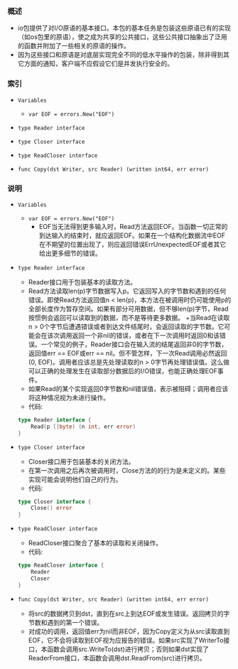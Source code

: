 ### 概述
+ io包提供了对I/O原语的基本接口。本包的基本任务是包装这些原语已有的实现（如os包里的原语），使之成为共享的公共接口，这些公共接口抽象出了泛用的函数并附加了一些相关的原语的操作。
+ 因为这些接口和原语是对底层实现完全不同的低水平操作的包装，除非得到其它方面的通知，客户端不应假设它们是并发执行安全的。

### 索引

+ `Variables`
    + `var EOF = errors.New("EOF")`

+ `type Reader interface`
+ `type Closer interface`
+ `type ReadCloser interface`

+ `func Copy(dst Writer, src Reader) (written int64, err error)`

### 说明

+ `Variables`
    + `var EOF = errors.New("EOF")`
        + EOF当无法得到更多输入时，Read方法返回EOF。当函数一切正常的到达输入的结束时，就应返回EOF。如果在一个结构化数据流中EOF在不期望的位置出现了，则应返回错误ErrUnexpectedEOF或者其它给出更多细节的错误。

+ `type Reader interface`
    + Reader接口用于包装基本的读取方法。
    + Read方法读取len(p)字节数据写入p。它返回写入的字节数和遇到的任何错误。即使Read方法返回值n < len(p)，本方法在被调用时仍可能使用p的全部长度作为暂存空间。如果有部分可用数据，但不够len(p)字节，Read按惯例会返回可以读取到的数据，而不是等待更多数据。
    +当Read在读取n > 0个字节后遭遇错误或者到达文件结尾时，会返回读取的字节数。它可能会在该次调用返回一个非nil的错误，或者在下一次调用时返回0和该错误。一个常见的例子，Reader接口会在输入流的结尾返回非0的字节数，返回值err == EOF或err == nil。但不管怎样，下一次Read调用必然返回(0, EOF)。调用者应该总是先处理读取的n > 0字节再处理错误值。这么做可以正确的处理发生在读取部分数据后的I/O错误，也能正确处理EOF事件。
    + 如果Read的某个实现返回0字节数和nil错误值，表示被阻碍；调用者应该将这种情况视为未进行操作。
    + 代码:
    ```go
    type Reader interface {
        Read(p []byte) (n int, err error)
    }
    ```
+ `type Closer interface`
    + Closer接口用于包装基本的关闭方法。
    + 在第一次调用之后再次被调用时，Close方法的的行为是未定义的。某些实现可能会说明他们自己的行为。
    + 代码:
    ```go
    type Closer interface {
        Close() error
    }
    ```

+ `type ReadCloser interface`
    + ReadCloser接口聚合了基本的读取和关闭操作。
    + 代码:
    ```go
    type ReadCloser interface {
        Reader
        Closer
    }
    ```

+ `func Copy(dst Writer, src Reader) (written int64, err error)`
    + 将src的数据拷贝到dst，直到在src上到达EOF或发生错误。返回拷贝的字节数和遇到的第一个错误。
    + 对成功的调用，返回值err为nil而非EOF，因为Copy定义为从src读取直到EOF，它不会将读取到EOF视为应报告的错误。如果src实现了WriterTo接口，本函数会调用src.WriteTo(dst)进行拷贝；否则如果dst实现了ReaderFrom接口，本函数会调用dst.ReadFrom(src)进行拷贝。